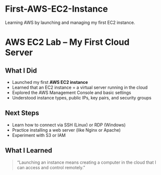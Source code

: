# First-AWS-EC2-Instance
Learning AWS by launching and managing my first EC2 instance.
# AWS EC2 Lab – My First Cloud Server 

## What I Did
- Launched my first **AWS EC2 instance**
- Learned that an EC2 instance = a virtual server running in the cloud
- Explored the AWS Management Console and basic settings
- Understood instance types, public IPs, key pairs, and security groups

## Next Steps
- Learn how to connect via SSH (Linux) or RDP (Windows)
- Practice installing a web server (like Nginx or Apache)
- Experiment with S3 or IAM

## What I Learned
> “Launching an instance means creating a computer in the cloud that I can access and control remotely.”
